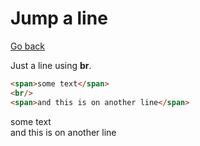 # Jump a line

[Go back](..)

Just a line using **br**.

```html
<span>some text</span>
<br/>
<span>and this is on another line</span>
```

<div class="sr"></div>

<span>some text</span>
<br/>
<span>and this is on another line</span>